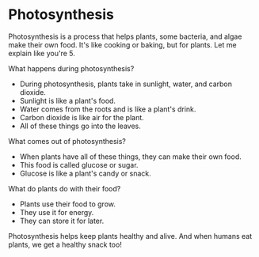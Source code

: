 # Photosynthesis

Photosynthesis is a process that helps plants, some bacteria, and algae make their own food. It's like cooking or baking, but for plants. Let me explain like you're 5.

What happens during photosynthesis?

* During photosynthesis, plants take in sunlight, water, and carbon dioxide.
* Sunlight is like a plant's food.
* Water comes from the roots and is like a plant's drink.
* Carbon dioxide is like air for the plant.
* All of these things go into the leaves.

What comes out of photosynthesis?

* When plants have all of these things, they can make their own food.
* This food is called glucose or sugar.
* Glucose is like a plant's candy or snack.

What do plants do with their food?

* Plants use their food to grow.
* They use it for energy.
* They can store it for later.

Photosynthesis helps keep plants healthy and alive. And when humans eat plants, we get a healthy snack too!
